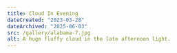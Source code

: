 ```yaml
---
title: Cloud In Evening
dateCreated: "2023-03-28"
dateArchived: "2025-06-03"
src: /gallery/alabama-7.jpg
alt: A huge fluffy cloud in the late afternoon light.
---
```

